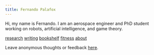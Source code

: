 ```yaml
---
title: Fernando Palafox
---
```


Hi, my name is Fernando. I am an aerospace engineer and PhD student working on robots, artificial intelligence, and game theory. 

[research](research.md)
[writing](writing)
[bookshelf](bookshelf.md)
[fitness](fitness.md)
[about](about.md)

Leave anonymous thoughts or feedback [here](https://forms.gle/ZF31PFQEHVKtGWuE6).